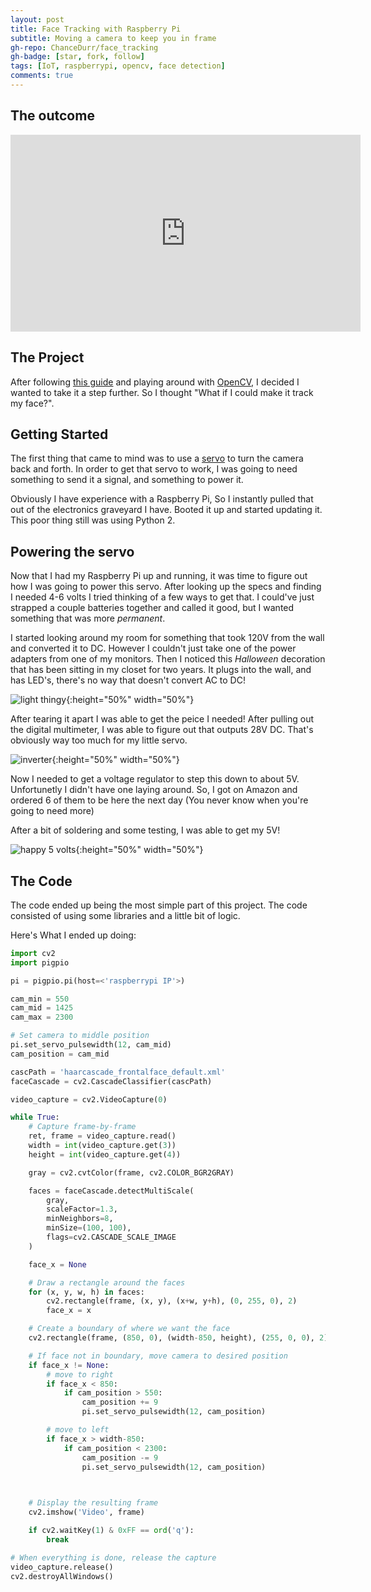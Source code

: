 ```yaml
---
layout: post
title: Face Tracking with Raspberry Pi
subtitle: Moving a camera to keep you in frame
gh-repo: ChanceDurr/face_tracking
gh-badge: [star, fork, follow]
tags: [IoT, raspberrypi, opencv, face detection]
comments: true
---
```


## The outcome

<iframe width="560" height="315" src="https://www.youtube.com/embed/Tr2rqoO8xs4" frameborder="0" allow="accelerometer; autoplay; encrypted-media; gyroscope; picture-in-picture" allowfullscreen></iframe>

## The Project

After following [this guide](https://realpython.com/face-recognition-with-python/)
and playing around with [OpenCV](https://opencv.org), I decided I wanted to take
it a step further. So I thought "What if I could make it track my face?".

## Getting Started

The first thing that came to mind was to use a [servo](https://www.parallax.com/product/900-00005)
to turn the camera back and forth. In order to get that servo to work, I was
going to need something to send it a signal, and something to power it.

Obviously I have experience with a Raspberry Pi, So I instantly pulled that out
of the electronics graveyard I have. Booted it up and started updating it. This
poor thing still was using Python 2.

## Powering the servo

Now that I had my Raspberry Pi up and running, it was time to figure out how I
was going to power this servo. After looking up the specs and finding I needed
4-6 volts I tried thinking of a few ways to get that. I could've just strapped
a couple batteries together and called it good, but I wanted something that
was more _permanent_.

I started looking around my room for something that took 120V from the wall
and converted it to DC. However I couldn't just take one of the power adapters
from one of my monitors. Then I noticed this _Halloween_ decoration that has
been sitting in my closet for two years. It plugs into the wall, and has LED's,
there's no way that doesn't convert AC to DC!

![light thingy](/img/light_thing.jpg){:height="50%" width="50%"}

After tearing it apart I was able to get the peice I needed! After pulling out
the digital multimeter, I was able to figure out that outputs 28V DC. That's
obviously way too much for my little servo.

![inverter](/img/inverter.jpg){:height="50%" width="50%"}

Now I needed to get a voltage regulator to step this down to about 5V.
Unfortunetly I didn't have one laying around. So, I got on Amazon and ordered
6 of them to be here the next day (You never know when you're going to need more)

After a bit of soldering and some testing, I was able to get my 5V!

![happy 5 volts](/img/5v.JPG){:height="50%" width="50%"}

## The Code

The code ended up being the most simple part of this project. The code consisted
of using some libraries and a little bit of logic.

Here's What I ended up doing:

```python
import cv2
import pigpio

pi = pigpio.pi(host=<'raspberrypi IP'>)

cam_min = 550
cam_mid = 1425
cam_max = 2300

# Set camera to middle position
pi.set_servo_pulsewidth(12, cam_mid)
cam_position = cam_mid

cascPath = 'haarcascade_frontalface_default.xml'
faceCascade = cv2.CascadeClassifier(cascPath)

video_capture = cv2.VideoCapture(0)

while True:
    # Capture frame-by-frame
    ret, frame = video_capture.read()
    width = int(video_capture.get(3))
    height = int(video_capture.get(4))

    gray = cv2.cvtColor(frame, cv2.COLOR_BGR2GRAY)

    faces = faceCascade.detectMultiScale(
        gray,
        scaleFactor=1.3,
        minNeighbors=8,
        minSize=(100, 100),
        flags=cv2.CASCADE_SCALE_IMAGE
    )

    face_x = None

    # Draw a rectangle around the faces
    for (x, y, w, h) in faces:
        cv2.rectangle(frame, (x, y), (x+w, y+h), (0, 255, 0), 2)
        face_x = x

    # Create a boundary of where we want the face
    cv2.rectangle(frame, (850, 0), (width-850, height), (255, 0, 0), 2)

    # If face not in boundary, move camera to desired position
    if face_x != None:
        # move to right
        if face_x < 850:
            if cam_position > 550:
                cam_position += 9
                pi.set_servo_pulsewidth(12, cam_position)

        # move to left
        if face_x > width-850:
            if cam_position < 2300:
                cam_position -= 9
                pi.set_servo_pulsewidth(12, cam_position)
        


    # Display the resulting frame
    cv2.imshow('Video', frame)

    if cv2.waitKey(1) & 0xFF == ord('q'):
        break

# When everything is done, release the capture
video_capture.release()
cv2.destroyAllWindows()
```